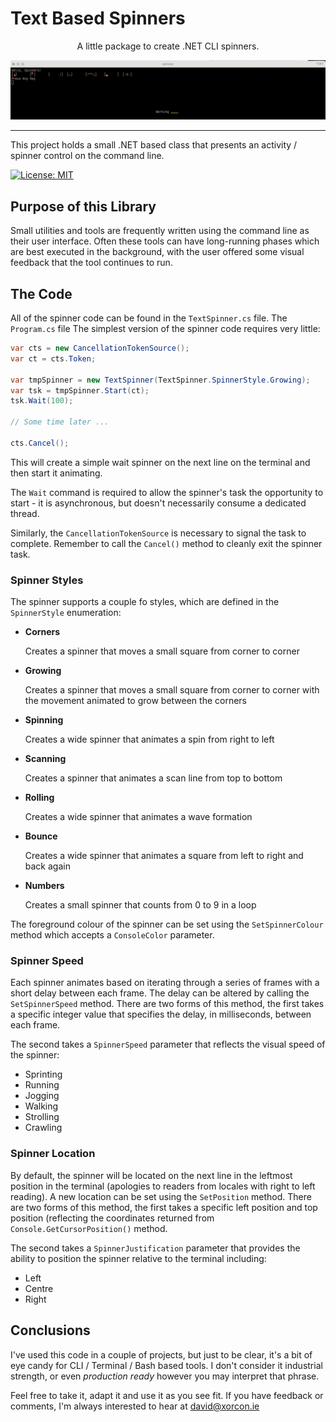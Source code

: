 # Text Based Spinners

<div align="center">
    A little package to create .NET CLI spinners.

  ![Spinners](images/spinners.gif)

</div>

---

This project holds a small .NET based class that presents an activity / spinner control on the command line.

[![License: MIT](https://img.shields.io/badge/License-MIT-green.svg)](https://opensource.org/licenses/MIT)

## Purpose of this Library

Small utilities and tools are frequently written using the command line as their user interface. Often these tools can have long-running phases which are best executed in the background, with the user offered some visual feedback that the tool continues to run.

## The Code

All of the spinner code can be found in the `TextSpinner.cs` file. The `Program.cs` file 
The simplest version of the spinner code requires very little:

```csharp
var cts = new CancellationTokenSource();
var ct = cts.Token;

var tmpSpinner = new TextSpinner(TextSpinner.SpinnerStyle.Growing);
var tsk = tmpSpinner.Start(ct);
tsk.Wait(100);

// Some time later ...

cts.Cancel();
```

This will create a simple wait spinner on the next line on the terminal and then start it animating.

The `Wait` command is required to allow the spinner's task the opportunity to start - it is asynchronous, but doesn't necessarily consume a dedicated thread.

Similarly, the `CancellationTokenSource` is necessary to signal the task to complete. Remember to call the `Cancel()` method to cleanly exit the spinner task.

### Spinner Styles

The spinner supports a couple fo styles, which are defined in the `SpinnerStyle` enumeration:

* **Corners**

  Creates a spinner that moves a small square from corner to corner

* **Growing**

  Creates a spinner that moves a small square from corner to corner with the movement animated to grow between the corners

* **Spinning**

  Creates a wide spinner that animates a spin from right to left

* **Scanning**

  Creates a spinner that animates a scan line from top to bottom

* **Rolling**

  Creates a wide spinner that animates a wave formation

* **Bounce**

  Creates a wide spinner that animates a square from left to right and back again

* **Numbers**

  Creates a small spinner that counts from 0 to 9 in a loop

The foreground colour of the spinner can be set using the `SetSpinnerColour` method which accepts a `ConsoleColor` parameter.

### Spinner Speed

Each spinner animates based on iterating through a series of frames with a short delay between each frame. The delay can be altered by calling the `SetSpinnerSpeed` method. There are two forms of this method, the first takes a specific integer value that specifies the delay, in milliseconds, between each frame.

The second takes a `SpinnerSpeed` parameter that reflects the visual speed of the spinner:

* Sprinting
* Running
* Jogging
* Walking
* Strolling
* Crawling

### Spinner Location

By default, the spinner will be located on the next line in the leftmost position in the terminal (apologies to readers from locales with right to left reading). A new location can be set using the `SetPosition` method. There are two forms of this method, the first takes a specific left position and top position (reflecting the coordinates returned from `Console.GetCursorPosition()` method.

The second takes a `SpinnerJustification` parameter that provides the ability to position the spinner relative to the terminal including: 

* Left
* Centre
* Right

## Conclusions

I've used this code in a couple of projects, but just to be clear, it's a bit of eye candy for CLI / Terminal / Bash based tools. I don't consider it industrial strength, or even _production ready_ however you may interpret that phrase.

Feel free to take it, adapt it and use it as you see fit. If you have feedback or comments, I'm always interested to hear at [david\@xorcon.ie](mailto:david@xorcon.ie)